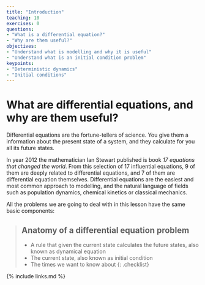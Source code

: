 ```yaml
---
title: "Introduction"
teaching: 10
exercises: 0
questions:
- "What is a differential equation?"
- "Why are them useful?"
objectives:
- "Understand what is modelling and why it is useful"
- "Understand what is an initial condition problem"
keypoints:
- "Deterministic dynamics"
- "Initial conditions"
---
```


# What are differential equations, and why are them useful?

Differential equations are the fortune-tellers of science. You give them a information about the present state of a system, and they calculate for you all its future states.

In year 2012 the mathematician Ian Stewart published is book _17 equations that changed the world_. From this selection of 17 influential equations, 9 of them are deeply related to differential equations, and 7 of them are differential equation themselves. Differential equations are the easiest and most common approach to modelling, and the natural language of fields such as population dynamics, chemical kinetics or classical mechanics.

All the problems we are going to deal with in this lesson have the same basic components:

> ## Anatomy of a differential equation problem
> - A rule that given the current state calculates the future states, also known as dynamical equation
> - The current state, also known as initial condition
> - The times we want to know about
{: .checklist}

{% include links.md %}
